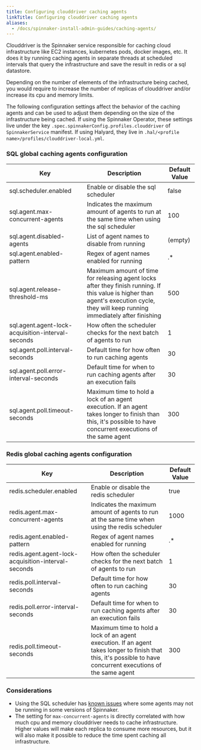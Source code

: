 ```yaml
---
title: Configuring clouddriver caching agents
linkTitle: Configuring clouddriver caching agents
aliases:
  - /docs/spinnaker-install-admin-guides/caching-agents/
---
```


Clouddriver is the Spinnaker service responsible for caching cloud infrastructure like EC2 instances, kubernetes pods, docker images, etc. It does it by running caching agents in separate threads at scheduled intervals that query the infrastructure and save the result in redis or a sql datastore.

Depending on the number of elements of the infrastructure being cached, you would require to increase the number of replicas of clouddriver and/or increase its cpu and memory limits.

The following configuration settings affect the behavior of the caching agents and can be used to adjust them depending on the size of the infrastructure being cached. If using the Spinnaker Operator, these settings live under the key `.spec.spinnakerConfig.profiles.clouddriver` of `SpinnakerService` manifest. If using Halyard, they live in `.hal/<profile name>/profiles/clouddriver-local.yml`.

### SQL global caching agents configuration

|Key|Description|Default Value|
|----|---|---|
|sql.scheduler.enabled|Enable or disable the sql scheduler|false
|sql.agent.max-concurrent-agents|Indicates the maximum amount of agents to run at the same time when using the sql scheduler|100
|sql.agent.disabled-agents|List of agent names to disable from running|(empty)
|sql.agent.enabled-pattern|Regex of agent names enabled for running|.*
|sql.agent.release-threshold-ms|Maximum amount of time for releasing agent locks after they finish running. If this value is higher than agent's execution cycle, they will keep running immediately after finishing|500
|sql.agent.agent-lock-acquisition-interval-seconds|How often the scheduler checks for the next batch of agents to run|1
|sql.agent.poll.interval-seconds|Default time for how often to run caching agents|30
|sql.agent.poll.error-interval-seconds|Default time for when to run caching agents after an execution fails|30
|sql.agent.poll.timeout-seconds|Maximum time to hold a lock of an agent execution. If an agent takes longer to finish than this, it's possible to have concurrent executions of the same agent|300

### Redis global caching agents configuration

|Key|Description|Default Value|
|----|---|---|
|redis.scheduler.enabled|Enable or disable the redis scheduler|true
|redis.agent.max-concurrent-agents|Indicates the maximum amount of agents to run at the same time when using the redis scheduler|1000
|redis.agent.enabled-pattern|Regex of agent names enabled for running|.*
|redis.agent.agent-lock-acquisition-interval-seconds|How often the scheduler checks for the next batch of agents to run|1
|redis.poll.interval-seconds|Default time for how often to run caching agents|30
|redis.poll.error-interval-seconds|Default time for when to run caching agents after an execution fails|30
|redis.poll.timeout-seconds|Maximum time to hold a lock of an agent execution. If an agent takes longer to finish that this, it's possible to have concurrent executions of the same agent|300

### Considerations

* Using the SQL scheduler has [known issues](https://github.com/spinnaker/spinnaker/issues/5829) where some agents may not be running in some versions of Spinnaker.
* The setting for `max-concurrent-agents` is directly correlated with how much cpu and memory clouddriver needs to cache infrastructure. Higher values will make each replica to consume more resources, but it will also make it possible to reduce the time spent caching all infrastructure.